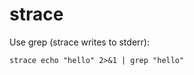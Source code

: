 # strace

Use grep (strace writes to stderr):

```shell
strace echo "hello" 2>&1 | grep "hello"
```
